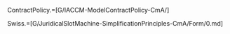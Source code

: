 ContractPolicy.=[G/IACCM-ModelContractPolicy-CmA/]

Swiss.=[G/JuridicalSlotMachine-SimplificationPrinciples-CmA/Form/0.md]